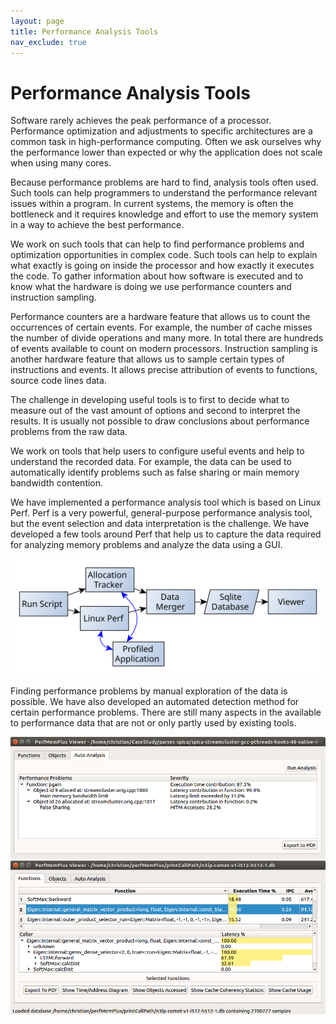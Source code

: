 ```yaml
---
layout: page
title: Performance Analysis Tools
nav_exclude: true
---
```


# Performance Analysis Tools

Software rarely achieves the peak performance of a processor. Performance
optimization and adjustments to specific architectures are a common task in
high-performance computing. Often we ask ourselves why the performance lower
than expected or why the application does not scale when using many cores.

Because performance problems are hard to find, analysis tools often used. Such
tools can help programmers to understand the performance relevant issues
within a program. In current systems, the memory is often the bottleneck and
it requires knowledge and effort to use the memory system in a way to achieve
the best performance.

We work on such tools that can help to find performance problems and
optimization opportunities in complex code. Such tools can help to explain
what exactly is going on inside the processor and how exactly it executes the
code. To gather information about how software is executed and to know what
the hardware is doing we use performance counters and instruction sampling.

Performance counters are a hardware feature that allows us to count the
occurrences of certain events. For example, the number of cache misses the
number of divide operations and many more. In total there are hundreds of
events available to count on modern processors. Instruction sampling is
another hardware feature that allows us to sample certain types of
instructions and events. It allows precise attribution of events to functions,
source code lines data.

The challenge in developing useful tools is to first to decide what to measure
out of the vast amount of options and second to interpret the results. It is
usually not possible to draw conclusions about performance problems from the
raw data.

We work on tools that help users to configure useful events and help to
understand the recorded data. For example, the data can be used to
automatically identify problems such as false sharing or main memory bandwidth
contention.

We have implemented a performance analysis tool which is based on Linux Perf.
Perf is a very powerful, general-purpose performance analysis tool, but the
event selection and data interpretation is the challenge. We have developed a
few tools around Perf that help us to capture the data required for analyzing
memory problems and analyze the data using a GUI.

![ImplDia.svg](../img/ImplDia.svg)

Finding performance problems by manual exploration of the data is possible. We
have also developed an automated detection method for certain performance
problems. There are still many aspects in the available to performance data
that are not or only partly used by existing tools.

![Screenshot-AutoAnalysis2.png](../img/Screenshot-AutoAnalysis2.png)
![callstack.png](../img/callstack.png)


